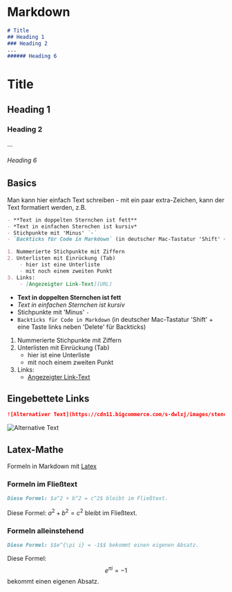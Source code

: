 # Markdown

```Markdown
# Title
## Heading 1
### Heading 2
...
###### Heading 6
```

# Title
## Heading 1
### Heading 2
...
###### Heading 6

## Basics

Man kann hier einfach Text schreiben - mit ein paar extra-Zeichen, kann der Text formatiert werden, z.B.

```Markdown
- **Text in doppelten Sternchen ist fett** 
- *Text in einfachen Sternchen ist kursiv*
- Stichpunkte mit 'Minus' `-`
- `Backticks für Code in Markdown` (in deutscher Mac-Tastatur 'Shift' + eine Taste links neben 'Delete' für Backticks)

1. Nummerierte Stichpunkte mit Ziffern
2. Unterlisten mit Einrückung (Tab)
    - hier ist eine Unterliste
    - mit noch einem zweiten Punkt
3. Links:
    - [Angezeigter Link-Text](URL)
```

- **Text in doppelten Sternchen ist fett** 
- *Text in einfachen Sternchen ist kursiv*
- Stichpunkte mit 'Minus' `-`
- `Backticks für Code in Markdown` (in deutscher Mac-Tastatur 'Shift' + eine Taste links neben 'Delete' für Backticks)

1. Nummerierte Stichpunkte mit Ziffern
2. Unterlisten mit Einrückung (Tab)
    - hier ist eine Unterliste
    - mit noch einem zweiten Punkt
3. Links:
    - [Angezeigter Link-Text](URL)

## Eingebettete Links

```Markdown
![Alternativer Text](https://cdn11.bigcommerce.com/s-dwlxj/images/stencil/2560w/products/3146/5285/60watt-edison-bulb__02843.1508283240.jpg?c=2)
```

![Alternative Text](https://cdn11.bigcommerce.com/s-dwlxj/images/stencil/2560w/products/3146/5285/60watt-edison-bulb__02843.1508283240.jpg?c=2)

## Latex-Mathe

Formeln in Markdown mit [Latex](https://www.latex-project.org/)

### Formeln im Fließtext

```Markdown
Diese Formel: $a^2 + b^2 = c^2$ bleibt im Fließtext.
```

Diese Formel: $a^2 + b^2 = c^2$ bleibt im Fließtext.

### Formeln alleinstehend

```Markdown
Diese Formel: $$e^{\pi i} = -1$$ bekommt einen eigenen Absatz.
```

Diese Formel: $$e^{\pi i} = -1$$ bekommt einen eigenen Absatz.